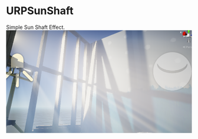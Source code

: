 # URPSunShaft
Simple Sun Shaft Effect.
![Image](https://github.com/Raphael2048/URPSunShaft/blob/5800e91535d4d2c5065da29aa0a913dd708e58f4/screenshot.png?raw=true)
